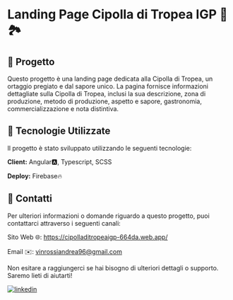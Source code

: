# Landing Page Cipolla di Tropea IGP 🧅🏞️

## 📁 Progetto

Questo progetto è una landing page dedicata alla Cipolla di Tropea, un ortaggio pregiato e dal sapore unico. La pagina fornisce informazioni dettagliate sulla Cipolla di Tropea, inclusi la sua descrizione, zona di produzione, metodo di produzione, aspetto e sapore, gastronomia, commercializzazione e nota distintiva.

## 🚀 Tecnologie Utilizzate

Il progetto è stato sviluppato utilizzando le seguenti tecnologie:

**Client:** Angular🅰️, Typescript, SCSS

**Deploy:** Firebase🔥

## 💬 Contatti

Per ulteriori informazioni o domande riguardo a questo progetto, puoi contattarci attraverso i seguenti canali:

Sito Web 🌐: https://cipolladitropeaigp-664da.web.app/

Email ✉️: vinrossiandrea96@gmail.com

Non esitare a raggiungerci se hai bisogno di ulteriori dettagli o supporto. Saremo lieti di aiutarti!

[![linkedin](https://img.shields.io/badge/linkedin-0A66C2?style=for-the-badge&logo=linkedin&logoColor=white)](https://www.linkedin.com/in/vincenzo-andrea-rossi-b1b73126b/)